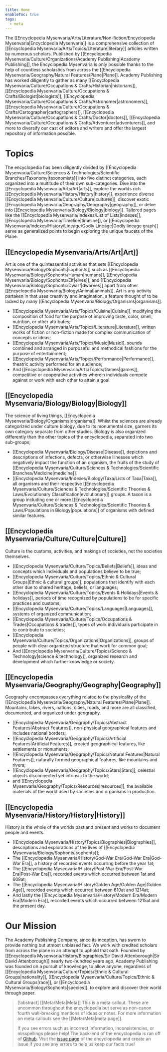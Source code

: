 ```yaml
---
title: Home
enableToc: true
tags:
  - meta
---
```


The [[Encyclopedia Mysenvaria/Arts/Literature/Non-fiction/Encyclopedia Mysenvaria|Encyclopedia Mysenvaria]] is a comprehensive collection of [[Encyclopedia Mysenvaria/Arts/Topics/Literature|literary]] articles written by numerous scholars. Published by [[Encyclopedia Mysenvaria/Culture/Organizations/Academy Publishing|Academy Publishing]], the Encyclopedia Mysenvaria is only possible thanks to the help of countless scholastics from across the [[Encyclopedia Mysenvaria/Geography/Natural Features/Plane|Plane]]. Academy Publishing has worked diligently to gather as many [[Encyclopedia Mysenvaria/Culture/Occupations & Crafts/Historian|historians]], [[Encyclopedia Mysenvaria/Culture/Occupations & Crafts/Biologist|biologists]], [[Encyclopedia Mysenvaria/Culture/Occupations & Crafts/Astronomer|astronomers]], [[Encyclopedia Mysenvaria/Culture/Occupations & Crafts/Cartographer|cartographers]], [[Encyclopedia Mysenvaria/Culture/Occupations & Crafts/Doctor|doctors]], [[Encyclopedia Mysenvaria/Culture/Occupations & Crafts/Adventurer|adventurers]], and more to diversify our cast of editors and writers and offer the largest repository of information possible.
# Topics
The encyclopedia has been diligently divided by [[Encyclopedia Mysenvaria/Culture/Sciences & Technologies/Scientific Branches/Taxonomy|taxonomists]] into five distinct categories, each organized into a multitude of their own sub-categories. Dive into the [[Encyclopedia Mysenvaria/Arts/Art|arts]], explore the worlds rich [[Encyclopedia Mysenvaria/History/History|history]], experience diverse [[Encyclopedia Mysenvaria/Culture/Culture|cultures]], discover exotic [[Encyclopedia Mysenvaria/Geography/Geography|geography]], or delve into [[Encyclopedia Mysenvaria/Biology/Biology|biology]]. Tailored pages like the [[Encyclopedia Mysenvaria/Indexes/List of Lists|indexes]], [[Encyclopedia Mysenvaria/Timeline|timeline]], or [[Encyclopedia Mysenvaria/Indexes/History/Lineage/Godly Lineage|Godly lineage graph]] serve as generalized points to begin exploring the unique faucets of the Plane.
## [[Encyclopedia Mysenvaria/Arts/Art|Art]]
Art is one of the quintessential activities that sets [[Encyclopedia Mysenvaria/Biology/Sophonts|sophonts]] such as [[Encyclopedia Mysenvaria/Biology/Sophonts/Human|humans]], [[Encyclopedia Mysenvaria/Biology/Sophonts/Elf|elves]], and [[Encyclopedia Mysenvaria/Biology/Sophonts/Dwarf|dwarves]] apart from other [[Encyclopedia Mysenvaria/Biology/Animal|animals]]. Art is any activity partaken in that uses creativity and imagination, a feature thought of to be lacked by many [[Encyclopedia Mysenvaria/Biology/Organisms|organisms]].
- [[Encyclopedia Mysenvaria/Arts/Topics/Cuisine|Cuisine]], modifying the composition of food for the purpose of improving taste, color, smell, nutrition, or other attributes;
- [[Encyclopedia Mysenvaria/Arts/Topics/Literature|Literature]], written works of fiction or non-fiction made for complex communication of concepts or ideas;
- [[Encyclopedia Mysenvaria/Arts/Topics/Music|Music]], sounds combined and arranged in purposeful and methodical fashions for the purpose of entertainment;
- [[Encyclopedia Mysenvaria/Arts/Topics/Performance|Performance]], theatric activity performed for an audience;
- And [[Encyclopedia Mysenvaria/Arts/Topics/Games|games]], competitive or cooperative activities wherein individuals compete against or work with each other to attain a goal.
## [[Encyclopedia Mysenvaria/Biology/Biology|Biology]]
The science of living things, [[Encyclopedia Mysenvaria/Biology/Organisms|organisms]]. Whilst the sciences are already categorized under culture biology, due to its monumental size, garners its own category separate from other studies. Biology is also organized differently than the other topics of the encyclopedia, separated into two sub-groups; 

- [[Encyclopedia Mysenvaria/Biology/Disease|Disease]], depictions and descriptions of infections, defects, or otherwise illnesses which negatively impact the function of an organism, the fruits of the study of [[Encyclopedia Mysenvaria/Culture/Sciences & Technologies/Scientific Branches/Medicine|medicine]]. 
- [[Encyclopedia Mysenvaria/Indexes/Biology/Taxa/Lists of Taxa|Taxa]], all organisms and their respective [[Encyclopedia Mysenvaria/Culture/Sciences & Technologies/Scientific Theories & Laws/Evolutionary Classification|evolutionary]] groups. A taxon is a group including one or more [[Encyclopedia Mysenvaria/Culture/Sciences & Technologies/Scientific Theories & Laws/Populations in Biology|populations]] of organisms with defined similar features.
## [[Encyclopedia Mysenvaria/Culture/Culture|Culture]]
Culture is the customs, activities, and makings of societies, not the societies themselves.
- [[Encyclopedia Mysenvaria/Culture/Topics/Beliefs|Beliefs]], ideas and concepts which individuals and populations believe to be true;
- [[Encyclopedia Mysenvaria/Culture/Topics/Ethnic & Cultural Groups|Ethnic & cultural groups]], populations that identify with each other due to shared heritage, beliefs, or languages;
- [[Encyclopedia Mysenvaria/Culture/Topics/Events & Holidays|Events & holidays]], periods of time recognized by populations to be for specific practices and customs;
- [[Encyclopedia Mysenvaria/Culture/Topics/Languages|Languages]], systems of organized communication;
- [[Encyclopedia Mysenvaria/Culture/Topics/Occupations & Trades|Occupations & trades]], types of work individuals participate in to contribute to societies;
- [[Encyclopedia Mysenvaria/Culture/Topics/Organizations|Organizations]], groups of people with clear organized structure that work for common goal;
- And [[Encyclopedia Mysenvaria/Culture/Topics/Science & Technology|science & technology]], organized research and development which further knowledge or society.
## [[Encyclopedia Mysenvaria/Geography/Geography|Geography]]
Geography encompasses everything related to the physicality of the [[Encyclopedia Mysenvaria/Geography/Natural Features/Plane|Plane]]. Mountains, lakes, rivers, nations, cities, roads, and more are all classified, documented, and organized under geography.
- [[Encyclopedia Mysenvaria/Geography/Topics/Abstract Features|Abstract Features]], non-physical geographical features and includes national borders;
- [[Encyclopedia Mysenvaria/Geography/Topics/Artificial Features|Artificial Features]], created geographical features, like settlements or monuments;
- [[Encyclopedia Mysenvaria/Geography/Topics/Natural Features|Natural Features]], naturally formed geographical features, like mountains and rivers;
- [[Encyclopedia Mysenvaria/Geography/Topics/Stars|Stars]], celestial objects disconnected yet intrinsic to the world;
- and [[Encyclopedia Mysenvaria/Geography/Topics/Resources|resources]], the available materials of the world used by societies and organisms in production.
## [[Encyclopedia Mysenvaria/History/History|History]]
History is the whole of the worlds past and present and works to document people and events.
- [[Encyclopedia Mysenvaria/History/Topics/Biographies|Biographies]], descriptions and explorations of the lives of [[Encyclopedia Mysenvaria/Biology/Sophonts|sophonts]];
- The [[Encyclopedia Mysenvaria/History/God-War Era/God-War Era|God-War Era]], a history of recorded events occurring before the year 1at;
- The [[Encyclopedia Mysenvaria/History/Post-War Era/Post-War Era|Post-War Era]], recorded events which occurred between 1at and 609at;
- The [[Encyclopedia Mysenvaria/History/Golden Age/Golden Age|Golden Age]], recorded events which occurred between 610at and 1214at;
- And lastly the [[Encyclopedia Mysenvaria/History/Modern Era/Modern Era|Modern Era]], recorded events which occurred between 1215at and the present day.
# Our Mission
The Academy Publishing Company, since its inception, has sworn to provide nothing but utmost unbiased fact. We work with credited scholars from across the plane in an attempt to uphold that oath. Founded by [[Encyclopedia Mysenvaria/History/Biographies/Sir David Attenborough|Sir David Attenborough]] nearly two-hundred years ago, Academy Publishing was founded on a pursuit of knowledge, to allow anyone, regardless of [[Encyclopedia Mysenvaria/Culture/Topics/Ethnic & Cultural Groups|nationality]], [[Encyclopedia Mysenvaria/Culture/Topics/Ethnic & Cultural Groups|race]], or [[Encyclopedia Mysenvaria/Biology/Sophonts|species]], to explore and discover their world through paper.

> [!abstract] [[Meta/Meta|Meta]]
> This is a meta callout. These are uncommon throughout the encyclopedia but serve as non-canon fourth wall-breaking mentions of ideas or notes. For more information on meta callouts see the [[Meta/Meta|meta page]].
> 
> If you see errors such as incorrect information, inconsistencies, or misspellings please help! The back-end of the encyclopedia is ran off of [Github](https://github.com). Visit the [issue page](https://github.com/RagtimeGal/quartz--encyclopedia-mysenvaria/issues) of the encyclopedia and create an issue if you see any errors to help us keep our facts true!